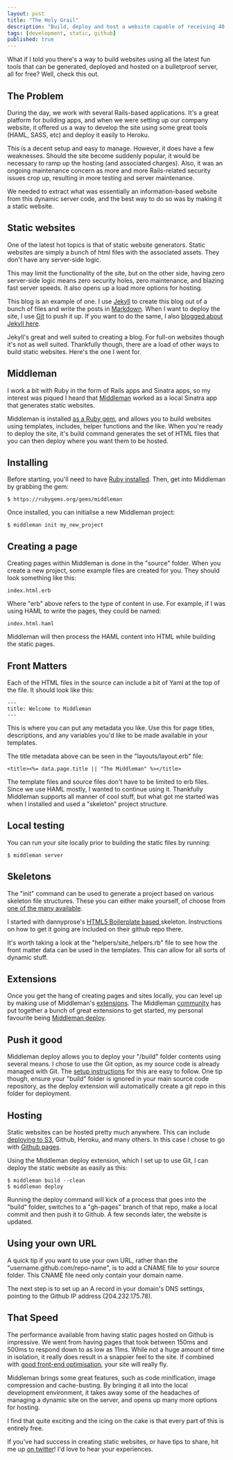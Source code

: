 ```yaml
---
layout: post
title: "The Holy Grail"
description: "Build, deploy and host a website capable of receiving 40 million+ hits per day. For free."
tags: [development, static, github]
published: true
---
```


What if I told you there's a way to build websites using all the latest fun tools that can be generated, deployed and hosted on a bulletproof server, all for free? Well, check this out.

## The Problem

During the day, we work with several Rails-based applications. It's a great platform for building apps, and when we were setting up our company website, it offered us a way to develop the site using some great tools (HAML, SASS, etc) and deploy it easily to Heroku.

This is a decent setup and easy to manage. However, it does have a few weaknesses. Should the site become suddenly popular, it would be necessary to ramp up the hosting (and associated charges). Also, it was an ongoing maintenance concern as more and more Rails-related security issues crop up, resulting in more testing and server maintenance.

We needed to extract what was essentially an information-based website from this dynamic server code, and the best way to do so was by making it a static website.

## Static websites

One of the latest hot topics is that of static website generators. Static websites are simply a bunch of html files with the associated assets. They don't have any server-side logic.

This may limit the functionality of the site, but on the other side, having zero server-side logic means zero security holes, zero maintenance, and blazing fast server speeds. It also opens up a load more options for hosting.

This blog is an example of one. I use [Jekyll](http://jekyllrb.com/) to create this blog out of a bunch of files and write the posts in [Markdown](http://daringfireball.net/projects/markdown/). When I want to deploy the site, I use [Git](http://git-scm.com/) to push it up. If you want to do the same, I also [blogged about Jekyll here](/blog/jekyll-github-pages/).

Jekyll's great and well suited to creating a blog. For full-on websites though it's not as well suited. Thankfully though, there are a load of other ways to build static websites. Here's the one I went for.

## Middleman

I work a bit with Ruby in the form of Rails apps and Sinatra apps, so my interest was piqued I heard that [Middleman](http://middlemanapp.com/) worked as a local Sinatra app that generates static websites.

Middleman is installed [as a Ruby gem](https://rubygems.org/gems/middleman), and allows you to build websites using templates, includes, helper functions and the like. When you're ready to deploy the site, it's build command generates the set of HTML files that you can then deploy where you want them to be hosted.

## Installing

Before starting, you'll need to have [Ruby installed](http://ruby.about.com/od/tutorials/a/installruby.htm). Then, get into Middleman by grabbing the gem:

    $ https://rubygems.org/gems/middleman

Once installed, you can initialise a new Middleman project:

    $ middleman init my_new_project

## Creating a page

Creating pages within Middleman is done in the "source" folder. When you create a new project, some example files are created for you. They should look something like this:

    index.html.erb

Where "erb" above refers to the type of content in use. For example, if I was using HAML to write the pages, they could be named:

    index.html.haml

Middleman will then process the HAML content into HTML while building the static pages.

## Front Matters

Each of the HTML files in the source can include a bit of Yaml at the top of the file. It should look like this:

    ---
    title: Welcome to Middleman
    ---

This is where you can put any metadata you like. Use this for page titles, descriptions, and any variables you'd like to be made available in your templates.

The title metadata above can be seen in the "layouts/layout.erb" file:

    <title><%= data.page.title || "The Middleman" %></title>

The template files and source files don't have to be limited to erb files. Since we use HAML mostly, I wanted to continue using it. Thankfully Middleman supports all manner of cool stuff, but what got me started was when I installed and used a "skeleton" project structure.

## Local testing

You can run your site locally prior to building the static files by running:

    $ middleman server

## Skeletons

The "init" command can be used to generate a project based on various skeleton file structures. These you can either make yourself, of choose from [one of the many available](http://middlemanapp.com/community/3rd-party-project-templates/).

I started with dannyprose's [HTML5 Boilerplate based ](https://github.com/dannyprose/Middleman-HTML5BP-HAML) skeleton. Instructions on how to get it going are included on their github repo there.

It's worth taking a look at the "helpers/site_helpers.rb" file to see how the front matter data can be used in the templates. This can allow for all sorts of dynamic stuff.

## Extensions

Once you get the hang of creating pages and sites locally, you can level up by making use of Middleman's [extensions](http://middlemanapp.com/advanced/custom/). The Middleman [community](http://middlemanapp.com/community/3rd-party-extensions/) has put together a bunch of great extensions to get started, my personal favourite being [Middleman deploy](http://tvaughan.github.com/middleman-deploy/).

## Push it good

Middleman deploy allows you to deploy your "/build" folder contents using several means. I chose to use the Git option, as my source code is already managed with Git. The [setup instructions](http://tvaughan.github.com/middleman-deploy/) for this are easy to follow. One tip though, ensure your "build" folder is ignored in your main source code repository, as the deploy extension will automatically create a git repo in this folder for deployment.

## Hosting

Static websites can be hosted pretty much anywhere. This can include [deploying to S3](http://www.yearofmoo.com/2012/10/launch-a-static-website-with-simple-s3.html), Github, Heroku, and many others. In this case I chose to go with [Github pages](http://pages.github.com/).

Using the Middleman deploy extension, which I set up to use Git, I can deploy the static website as easily as this:

    $ middleman build --clean
    $ middleman deploy

Running the deploy command will kick of a process that goes into the "build" folder, switches to a "gh-pages" branch of that repo, make a local commit and then push it to Github. A few seconds later, the website is updated.

## Using your own URL

A quick tip if you want to use your own URL, rather than the "username.github.com/repo-name", is to add a CNAME file to your source folder. This CNAME file need only contain your domain name.

The next step is to set up an A record in your domain's DNS settings, pointing to the Github IP address (204.232.175.78).

## That Speed

The performance available from having static pages hosted on Github is impressive. We went from having pages that took between 150ms and 500ms to respond down to as low as 11ms. While not a huge amount of time in isolation, it really does result in a snappier feel to the site. If combined with [good front-end optimisation](/blog/designing-for-speed/), your site will really fly.

Middleman brings some great features, such as code minification, image compression and cache-busting. By bringing it all into the local development environment, it takes away some of the headaches of managing a dynamic site on the server, and opens up many more options for hosting.

I find that quite exciting and the icing on the cake is that every part of this is entirely free.

If you've had success in creating static websites, or have tips to share, hit me up [on twitter](http://twitter.com/donovanh)! I'd love to hear your experiences.



